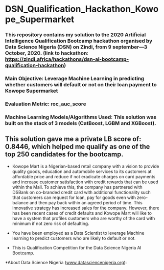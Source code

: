 # DSN_Qualification_Hackathon_Kowope_Supermarket

### This repository contains my solution to the 2020 Artificial Intelligence Qualification Bootcamp hackathon organised by Data Science Nigeria (DSN) on Zindi, from 9 september—3 October, 2020. (link to hackathon: https://zindi.africa/hackathons/dsn-ai-bootcamp-qualification-hackathon)

### Main Objective: Leverage Machine Learning in predicting whether customers will default or not on their loan payment to Kowope Supermarket
### Evaluation Metric: roc_auc_score
### Machine Learning Models/Algorithms Used: This solution was built on the stack of 3 models (CatBoost, LGBM and XGBoost).
## This solution gave me a private LB score of: 0.8446, which helped me qualify as one of the top 250 candidates for the bootcamp.


* Kowope Mart is a Nigerian-based retail company with a vision to provide quality goods, education and automobile services to its customers at affordable price and reduce if not eradicate charges on card payments and increase customer satisfaction with credit rewards that can be used within the Mall. To achieve this, the company has partnered with DSBank on co-branded credit card with additional functionality such that customers can request for loan, pay for goods even with zero-balance and then pay back within an agreed period of time. This innovative strategy has increased sales for the company. However, there has been recent cases of credit defaults and Kowope Mart will like to have a system that profiles customers who are worthy of the card with minimum if not zero risk of defaulting.

* You have been employed as a Data Scientist to leverage Machine learning to predict customers who are likely to default or not.

* This is Qualification Competition for the Data Science Nigeria AI Bootcamp.

*About Data Science Nigeria (www.datasciencenigeria.org):
